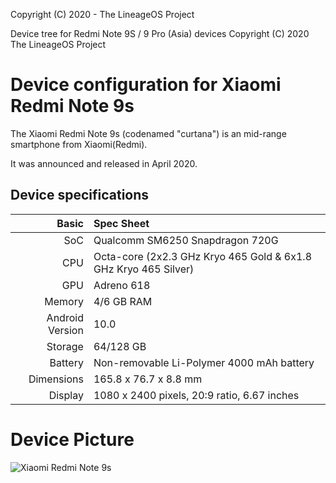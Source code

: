 Copyright (C) 2020 - The LineageOS Project

Device tree for Redmi Note 9S / 9 Pro (Asia) devices
Copyright (C) 2020 The LineageOS Project
 
  Device configuration for Xiaomi Redmi Note 9s
 =========================================
 
  The Xiaomi Redmi Note 9s (codenamed "curtana") is an mid-range 
smartphone from Xiaomi(Redmi).
 
  It was announced and released in April 2020.
 
  ## Device specifications
 
  Basic  |  Spec Sheet
--------:|:-------------------------
   SoC   | Qualcomm SM6250 Snapdragon 720G
   CPU   | Octa-core (2x2.3 GHz Kryo 465 Gold & 6x1.8 GHz Kryo 465 Silver)
   GPU   | Adreno 618
Memory   | 4/6 GB RAM
Android Version | 10.0 
Storage  | 64/128 GB
Battery  | Non-removable Li-Polymer 4000 mAh battery
Dimensions | 165.8 x 76.7 x 8.8 mm
Display  | 1080 x 2400 pixels, 20:9 ratio, 6.67 inches

# Device Picture

![Xiaomi Redmi Note 9s ](https://fdn2.gsmarena.com/vv/pics/xiaomi/xiaomi-redmi-note-9-pro-max-2.jpg "Xiaomi Redmi Note 9s") 
